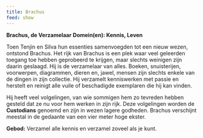 ```yaml
---
title: Brachus
feed: show
---
```


**Brachus, de Verzamelaar**
**Domein(en): Kennis, Leven**

Toen Tenjin en Silva hun essenties samenvoegden tot een nieuw wezen, ontstond Brachus. Het rijk van Brachus is een plek waar veel geleerden toegang toe hebben geprobeerd te krijgen, maar slechts weinigen zijn daarin geslaagd. Hij is de verzamelaar van alles. Boeken, snuisterijen, voorwerpen, diagrammen, dieren en, jawel, mensen zijn slechts enkele van de dingen in zijn collectie. Hij verzamelt kenniswerken met passie en herstelt en reinigt alle vuile of beschadigde exemplaren die hij kan vinden.

Hij heeft veel volgelingen, van wie sommigen hem zo tevreden hebben gesteld dat ze nu voor hem werken in zijn rijk. Deze volgelingen worden de **Custodians** genoemd en zijn in wezen lagere godheden. Brachus verschijnt meestal in de gedaante van een vier meter hoge ekster.

**Gebod:** Verzamel alle kennis en verzamel zoveel als je kunt.